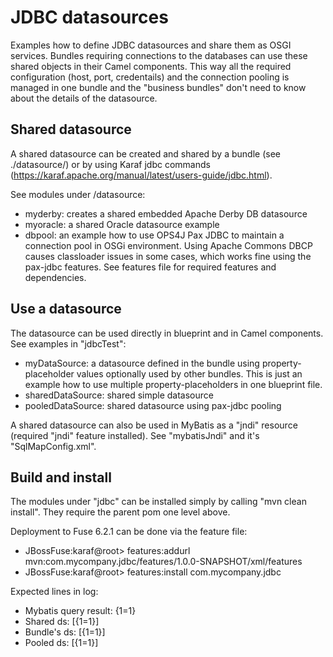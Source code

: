 JDBC datasources
================

Examples how to define JDBC datasources and share them as OSGI services. Bundles requiring connections to the databases can use these shared objects in their Camel components. This way all the required configuration (host, port, credentails) and the connection pooling is managed in one bundle and the "business bundles" don't need to know about the details of the datasource.

## Shared datasource
A shared datasource can be created and shared by a bundle (see ./datasource/) or by using Karaf jdbc commands (https://karaf.apache.org/manual/latest/users-guide/jdbc.html).

See modules under /datasource:
- myderby: creates a shared embedded Apache Derby DB datasource
- myoracle: a shared Oracle datasource example
- dbpool: an example how to use OPS4J Pax JDBC to maintain a connection pool in OSGi environment. Using Apache Commons DBCP causes classloader issues in some cases, which works fine using the pax-jdbc features. See features file for required features and dependencies.

## Use a datasource
The datasource can be used directly in blueprint and in Camel components. See examples in "jdbcTest":
- myDataSource: a datasource defined in the bundle using property-placeholder values optionally used by other bundles. This is just an example how to use multiple property-placeholders in one blueprint file.
- sharedDataSource: shared simple datasource
- pooledDataSource: shared datasource using pax-jdbc pooling

A shared datasource can also be used in MyBatis as a "jndi" resource (required "jndi" feature installed). See "mybatisJndi" and it's "SqlMapConfig.xml".

## Build and install
The modules under "jdbc" can be installed simply by calling "mvn clean install". They require the parent pom one level above.

Deployment to Fuse 6.2.1 can be done via the feature file:
- JBossFuse:karaf@root> features:addurl mvn:com.mycompany.jdbc/features/1.0.0-SNAPSHOT/xml/features
- JBossFuse:karaf@root> features:install com.mycompany.jdbc

Expected lines in log:
- Mybatis query result: {1=1}
- Shared ds: [{1=1}]
- Bundle's ds: [{1=1}]
- Pooled ds: [{1=1}]
